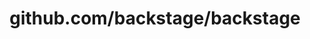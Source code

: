 ---
layout: post
title: github.com/backstage/backstage
categories: link
tags: [انگلیسی, برنامه‌نویسی]
---